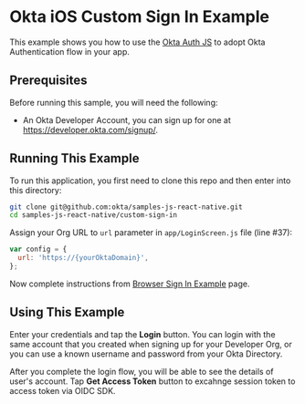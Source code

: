 # Okta iOS Custom Sign In Example

This example shows you how to use the [Okta Auth JS](https://github.com/okta/okta-auth-js) to adopt Okta Authentication flow in your app.

## Prerequisites

Before running this sample, you will need the following:

* An Okta Developer Account, you can sign up for one at https://developer.okta.com/signup/.

## Running This Example

To run this application, you first need to clone this repo and then enter into this directory:

```bash
git clone git@github.com:okta/samples-js-react-native.git
cd samples-js-react-native/custom-sign-in
```

Assign your Org URL to `url` parameter in `app/LoginScreen.js` file (line #37):

```javascript
var config = {
  url: 'https://{yourOktaDomain}',
};
```

Now complete instructions from [Browser Sign In Example](https://github.com/okta/samples-js-react-native/tree/master/browser-sign-in) page.

## Using This Example

Enter your credentials and tap the **Login** button. You can login with the same account that you created when signing up for your Developer Org, or you can use a known username and password from your Okta Directory.

After you complete the login flow, you will be able to see the details of user's account. Tap **Get Access Token** button to excahnge session token to access token via OIDC SDK.
